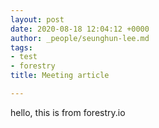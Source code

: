 ```yaml
---
layout: post
date: 2020-08-18 12:04:12 +0000
author: _people/seunghun-lee.md
tags:
- test
- forestry
title: Meeting article

---
```

hello, this is from forestry.io
